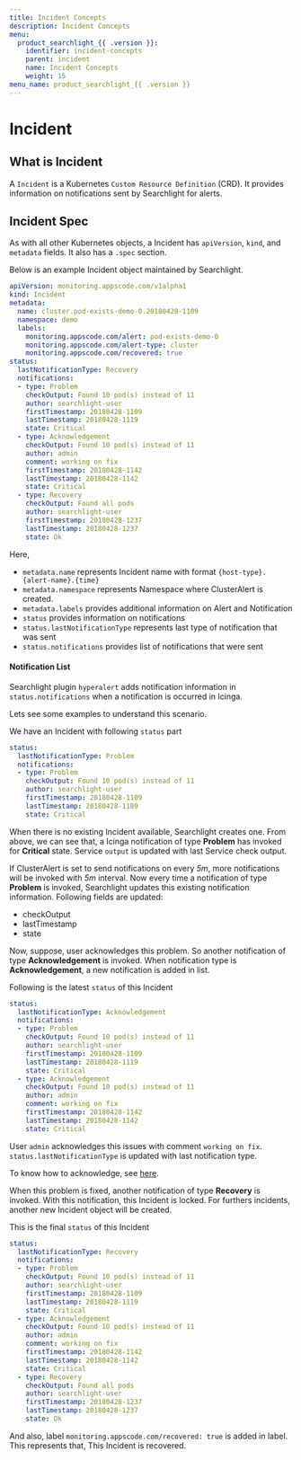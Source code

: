 ```yaml
---
title: Incident Concepts
description: Incident Concepts
menu:
  product_searchlight_{{ .version }}:
    identifier: incident-concepts
    parent: incident
    name: Incident Concepts
    weight: 15
menu_name: product_searchlight_{{ .version }}
---
```


# Incident

## What is Incident
A `Incident` is a Kubernetes `Custom Resource Definition` (CRD).
It provides information on notifications sent by Searchlight for alerts.

## Incident Spec
As with all other Kubernetes objects, a Incident has `apiVersion`, `kind`, and `metadata` fields. It also has a `.spec` section. 

Below is an example Incident object maintained by Searchlight.

```yaml
apiVersion: monitoring.appscode.com/v1alpha1
kind: Incident
metadata:
  name: cluster.pod-exists-demo-0.20180428-1109
  namespace: demo
  labels:
    monitoring.appscode.com/alert: pod-exists-demo-0
    monitoring.appscode.com/alert-type: cluster
    monitoring.appscode.com/recovered: true
status:
  lastNotificationType: Recovery
  notifications:
  - type: Problem
    checkOutput: Found 10 pod(s) instead of 11
    author: searchlight-user
    firstTimestamp: 20180428-1109
    lastTimestamp: 20180428-1119
    state: Critical
  - type: Acknowledgement
    checkOutput: Found 10 pod(s) instead of 11
    author: admin
    comment: working on fix
    firstTimestamp: 20180428-1142
    lastTimestamp: 20180428-1142
    state: Critical
  - type: Recovery
    checkOutput: Found all pods
    author: searchlight-user
    firstTimestamp: 20180428-1237
    lastTimestamp: 20180428-1237
    state: Ok
```

Here,

- `metadata.name` represents Incident name with format `{host-type}.{alert-name}.{time}`
- `metadata.namespace` represents Namespace where ClusterAlert is created.
- `metadata.labels` provides additional information on Alert and Notification
- `status` provides information on notifications
- `status.lastNotificationType` represents last type of notification that was sent
- `status.notifications` provides list of notifications that were sent

#### Notification List

Searchlight plugin `hyperalert` adds notification information in `status.notifications` when a notification is occurred in Icinga.

Lets see some examples to understand this scenario.

We have an Incident with following `status` part

```yaml
status:
  lastNotificationType: Problem
  notifications:
  - type: Problem
    checkOutput: Found 10 pod(s) instead of 11
    author: searchlight-user
    firstTimestamp: 20180428-1109
    lastTimestamp: 20180428-1109
    state: Critical
```

When there is no existing Incident available, Searchlight creates one. From above, we can see that, a Icinga notification of type **Problem** has invoked for **Critical** state.
Service `output` is updated with last Service check output.

If ClusterAlert is set to send notifications on every *5m*, more notifications will be invoked with *5m* interval. Now every time a notification of type **Problem** is invoked, Searchlight updates
this existing notification information. Following fields are updated:

- checkOutput
- lastTimestamp
- state

Now, suppose, user acknowledges this problem. So another notification of type **Acknowledgement** is invoked. When notification type is **Acknowledgement**, a new notification is added in list.

Following is the latest `status` of this Incident

```yaml
status:
  lastNotificationType: Acknowledgement
  notifications:
  - type: Problem
    checkOutput: Found 10 pod(s) instead of 11
    author: searchlight-user
    firstTimestamp: 20180428-1109
    lastTimestamp: 20180428-1119
    state: Critical
  - type: Acknowledgement
    checkOutput: Found 10 pod(s) instead of 11
    author: admin
    comment: working on fix
    firstTimestamp: 20180428-1142
    lastTimestamp: 20180428-1142
    state: Critical
```

User `admin` acknowledges this issues with comment `working on fix`. `status.lastNotificationType` is updated with last notification type.

To know how to acknowledge, see [here](/docs/concepts/incident/acknowledgement.md).

When this problem is fixed, another notification of type **Recovery** is invoked. With this notification, this Incident is locked. For furthers incidents, another new Incident object will be created.

This is the final `status` of this Incident

```yaml
status:
  lastNotificationType: Recovery
  notifications:
  - type: Problem
    checkOutput: Found 10 pod(s) instead of 11
    author: searchlight-user
    firstTimestamp: 20180428-1109
    lastTimestamp: 20180428-1119
    state: Critical
  - type: Acknowledgement
    checkOutput: Found 10 pod(s) instead of 11
    author: admin
    comment: working on fix
    firstTimestamp: 20180428-1142
    lastTimestamp: 20180428-1142
    state: Critical
  - type: Recovery
    checkOutput: Found all pods
    author: searchlight-user
    firstTimestamp: 20180428-1237
    lastTimestamp: 20180428-1237
    state: Ok
```

And also, label `monitoring.appscode.com/recovered: true` is added in label. This represents that, This Incident is recovered.

